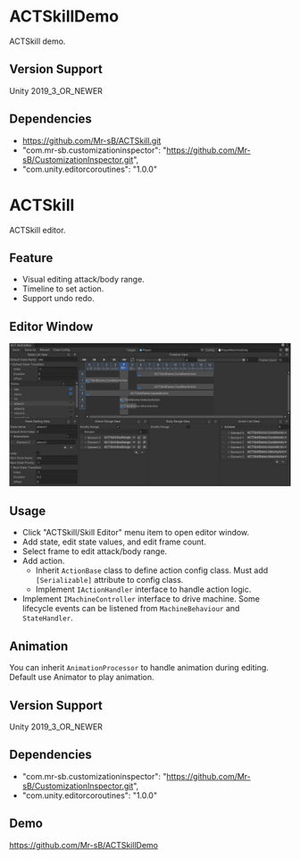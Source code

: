 # ACTSkillDemo
ACTSkill demo.

## Version Support
Unity 2019_3_OR_NEWER

## Dependencies
- https://github.com/Mr-sB/ACTSkill.git
- "com.mr-sb.customizationinspector": "https://github.com/Mr-sB/CustomizationInspector.git",
- "com.unity.editorcoroutines": "1.0.0"

# ACTSkill
ACTSkill editor.

## Feature
- Visual editing attack/body range.
- Timeline to set action.
- Support undo redo.

## Editor Window
![image](https://github.com/Mr-sB/ACTSkill/raw/main/Screenshots~/EditorWindow.png)

## Usage
- Click "ACTSkill/Skill Editor" menu item to open editor window.
- Add state, edit state values, and edit frame count.
- Select frame to edit attack/body range.
- Add action.
    - Inherit `ActionBase` class to define action config class.
      Must add `[Serializable]` attribute to config class.
    - Implement `IActionHandler` interface to handle action logic.
- Implement `IMachineController` interface to drive machine.
  Some lifecycle events can be listened from `MachineBehaviour` and `StateHandler`.

## Animation
You can inherit `AnimationProcessor` to handle animation during editing.
Default use Animator to play animation.

## Version Support
Unity 2019_3_OR_NEWER

## Dependencies
- "com.mr-sb.customizationinspector": "https://github.com/Mr-sB/CustomizationInspector.git",
- "com.unity.editorcoroutines": "1.0.0"

## Demo
https://github.com/Mr-sB/ACTSkillDemo
